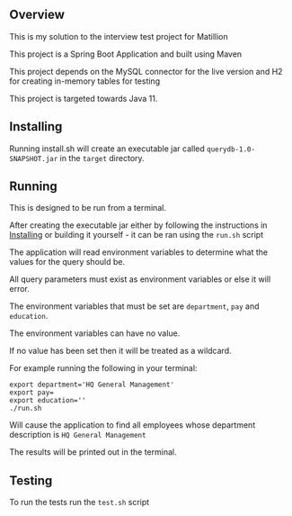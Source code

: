 ## Overview
This is my solution to the interview test project for Matillion

This project is a Spring Boot Application and built using Maven

This project depends on the MySQL connector for the live version and H2 for creating in-memory tables for testing

This project is targeted towards Java 11.

## Installing
Running install.sh will create an executable jar called `querydb-1.0-SNAPSHOT.jar` in the `target` directory.

## Running
This is designed to be run from a terminal.

After creating the executable jar either by following the instructions in [Installing](#Installing) or building it yourself - it can be ran using the `run.sh` script

The application will read environment variables to determine what the values for the query should be.

All query parameters must exist as environment variables or else it will error.

The environment variables that must be set are `department`, `pay` and `education`.

The environment variables can have no value.

If no value has been set then it will be treated as a wildcard.

For example running the following in your terminal:
```
export department='HQ General Management'
export pay=
export education=''
./run.sh
```
Will cause the application to find all employees whose department description is `HQ General Management`

The results will be printed out in the terminal.

## Testing
To run the tests run the `test.sh` script